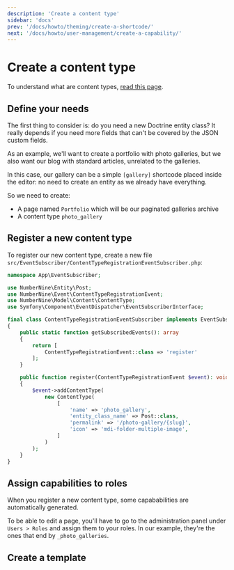 ```yaml
---
description: 'Create a content type'
sidebar: 'docs'
prev: '/docs/howto/theming/create-a-shortcode/'
next: '/docs/howto/user-management/create-a-capability/'
---
```


# Create a content type

To understand what are content types, [read this page](/docs/architecture/content-types/).

## Define your needs

The first thing to consider is: do you need a new Doctrine entity class?
It really depends if you need more fields that can't be covered by the JSON custom fields.

As an example, we'll want to create a portfolio with photo galleries, but we also want our blog
with standard articles, unrelated to the galleries.

In this case, our gallery can be a simple `[gallery]` shortcode placed inside the editor:
no need to create an entity as we already have everything.

So we need to create:

* A page named `Portfolio` which will be our paginated galleries archive
* A content type `photo_gallery`

## Register a new content type

To register our new content type, create a new file `src/EventSubscriber/ContentTypeRegistrationEventSubscriber.php`:

```php
namespace App\EventSubscriber;

use NumberNine\Entity\Post;
use NumberNine\Event\ContentTypeRegistrationEvent;
use NumberNine\Model\Content\ContentType;
use Symfony\Component\EventDispatcher\EventSubscriberInterface;

final class ContentTypeRegistrationEventSubscriber implements EventSubscriberInterface
{
    public static function getSubscribedEvents(): array
    {
        return [
            ContentTypeRegistrationEvent::class => 'register'
        ];
    }

    public function register(ContentTypeRegistrationEvent $event): void
    {
        $event->addContentType(
            new ContentType(
                [
                    'name' => 'photo_gallery',
                    'entity_class_name' => Post::class,
                    'permalink' => '/photo-gallery/{slug}',
                    'icon' => 'mdi-folder-multiple-image',
                ]
            )
        );
    }
}
```

## Assign capabilities to roles

When you register a new content type, some capababilities are automatically generated.

To be able to edit a page, you'll have to go to the administration panel under `Users > Roles` and
assign them to your roles. In our example, they're the ones that end by `_photo_galleries`.

## Create a template

